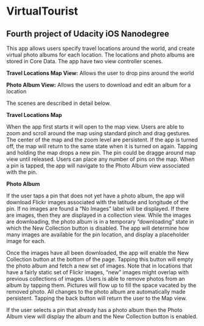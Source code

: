 # VirtualTourist
## Fourth project of Udacity iOS Nanodegree

This app allows users specify travel locations around the world, and create virtual photo albums for each location.
The locations and photo albums are stored in Core Data.
The app have two view controller scenes.

**Travel Locations Map View:** Allows the user to drop pins around the world

**Photo Album View:** Allows the users to download and edit an album for a location

The scenes are described in detail below.

**Travel Locations Map**

When the app first starts it will open to the map view. Users are able to zoom and scroll around the map using
standard pinch and drag gestures.
The center of the map and the zoom level are persistent. If the app is turned off, the map will return to the same
state when it is turned on again.
Tapping and holding the map drops a new pin. The pin could be dragge around map view until released. Users can place
any number of pins on the map.
When a pin is tapped, the app will navigate to the Photo Album view associated with the pin.

**Photo Album**

If the user taps a pin that does not yet have a photo album, the app will download Flickr images associated with
the latitude and longitude of the pin.
If no images are found a “No Images” label will be displayed.
If there are images, then they are displayed in a collection view.
While the images are downloading, the photo album is in a temporary “downloading” state in which the New Collection
button is disabled. The app will determine how many images are available for the pin location, and display
a placeholder image for each.

Once the images have all been downloaded, the app will enable the New Collection button at the bottom of the page.
Tapping this button will empty the photo album and fetch a new set of images. Note that in locations that have a
fairly static set of Flickr images, “new” images might overlap with previous collections of images.
Users is able to remove photos from an album by tapping them. Pictures will flow up to fill the space vacated by
the removed photo.
All changes to the photo album are automatically made persistent.
Tapping the back button will return the user to the Map view.

If the user selects a pin that already has a photo album then the Photo Album view will display the album and
the New Collection button is enabled.
